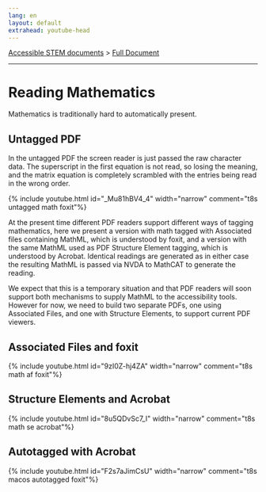```yaml
---
lang: en
layout: default
extrahead: youtube-head
---
```


[Accessible STEM documents](./) > [Full Document](fulldoc)

----


# Reading Mathematics


Mathematics is traditionally hard to automatically present.

## Untagged PDF

In the untagged PDF the screen reader is just passed the raw
character data.  The superscript in the first equation is not read, so
losing the meaning, and the matrix equation is completely scrambled
with the entries being read in the wrong order.



{% include youtube.html id="_Mu81hBV4_4" width="narrow" comment="t8s untagged math foxit"%}


At the present time different PDF readers support different ways of
tagging mathematics, here we present a version with math tagged with
Associated files containing MathML, which is understood by foxit, and
a version with the same MathML used as PDF Structure Element tagging,
which is understood by Acrobat. Identical readings are generated as in
either case the resulting MathML is passed via NVDA to MathCAT to
generate the reading.

We expect that this is a temporary situation and that PDF readers will
soon support both mechanisms to supply MathML to the accessibility
tools. However for now, we need to build two separate PDFs, one using
Associated Files, and one with Structure Elements, to support current
PDF viewers.

## Associated Files and foxit

{% include youtube.html id="9zI0Z-hj4ZA" width="narrow" comment="t8s math af foxit"%}

## Structure Elements and Acrobat


{% include youtube.html id="8u5QDvSc7_I" width="narrow" comment="t8s math se acrobat"%}

## Autotagged with Acrobat

{% include youtube.html id="F2s7aJimCsU" width="narrow" comment="t8s macos autotagged foxit"%}


